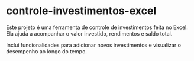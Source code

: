 # controle-investimentos-excel


Este projeto é uma ferramenta de controle de investimentos feita no Excel. Ela ajuda a acompanhar o valor investido, rendimentos e saldo total.

Inclui funcionalidades para adicionar novos investimentos e visualizar o desempenho ao longo do tempo.
